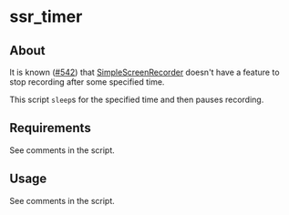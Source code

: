 # ssr_timer

## About

It is known ([#542](https://github.com/MaartenBaert/ssr/issues/542)) that [SimpleScreenRecorder](https://github.com/MaartenBaert/ssr) doesn't have a feature to stop recording after some specified time.

This script `sleep`s for the specified time and then pauses recording.

## Requirements ##

See comments in the script.

## Usage ##

See comments in the script.
